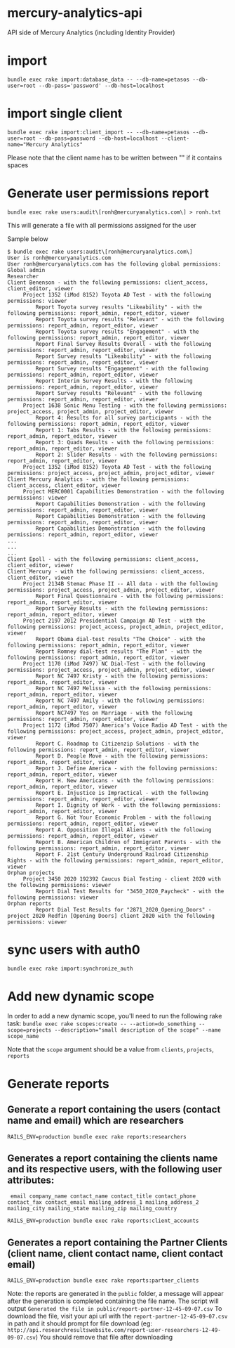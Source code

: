 # mercury-analytics-api
API side of Mercury Analytics (including Identity Provider)

# import 
`bundle exec rake import:database_data -- --db-name=petasos --db-user=root --db-pass='password' --db-host=localhost`

# import single client
`bundle exec rake import:client_import -- --db-name=petasos --db-user=root --db-pass=password --db-host=localhost --client-name="Mercury Analytics"`

Please note that the client name has to be written between "" if it contains spaces

# Generate user permissions report
`bundle exec rake users:audit\[ronh@mercuryanalytics.com\] > ronh.txt`

This will generate a file with all permissions assigned for the user

Sample below
```
$ bundle exec rake users:audit\[ronh@mercuryanalytics.com\]
User is ronh@mercuryanalytics.com
User ronh@mercuryanalytics.com has the following global permissions:
Global admin
Researcher
Client Benenson - with the following permissions: client_access, client_editor, viewer
	 Project 1352 (iMod 8152) Toyota AD Test - with the following permissions: viewer
		 Report Toyota survey results "Likeability" - with the following permissions: report_admin, report_editor, viewer
		 Report Toyota survey results "Relevant" - with the following permissions: report_admin, report_editor, viewer
		 Report Toyota survey results "Engagement" - with the following permissions: report_admin, report_editor, viewer
		 Report Final Survey Results Overall - with the following permissions: report_admin, report_editor, viewer
		 Report Survey results "Likeability" - with the following permissions: report_admin, report_editor, viewer
		 Report Survey results "Engagement" - with the following permissions: report_admin, report_editor, viewer
		 Report Interim Survey Results - with the following permissions: report_admin, report_editor, viewer
		 Report Survey results "Relevant" - with the following permissions: report_admin, report_editor, viewer
	 Project 1638 Sonic Menu Testing - with the following permissions: project_access, project_admin, project_editor, viewer
		 Report 4: Results for all survey participants - with the following permissions: report_admin, report_editor, viewer
		 Report 1: Tabs Results - with the following permissions: report_admin, report_editor, viewer
		 Report 3: Quads Results - with the following permissions: report_admin, report_editor, viewer
		 Report 2: Slider Results - with the following permissions: report_admin, report_editor, viewer
	 Project 1352 (iMod 8152) Toyota AD Test - with the following permissions: project_access, project_admin, project_editor, viewer
Client Mercury Analytics - with the following permissions: client_access, client_editor, viewer
	 Project MERC0001 Capabilities Demonstration - with the following permissions: viewer
		 Report Capabilities Demonstration - with the following permissions: report_admin, report_editor, viewer
		 Report Capabilities Demonstration - with the following permissions: report_admin, report_editor, viewer
		 Report Capabilities Demonstration - with the following permissions: report_admin, report_editor, viewer
...
...
...
Client Epoll - with the following permissions: client_access, client_editor, viewer
Client Mercury - with the following permissions: client_access, client_editor, viewer
	 Project 2134B Stemac Phase II -- All data - with the following permissions: project_access, project_admin, project_editor, viewer
		 Report Final Questionnaire - with the following permissions: report_admin, report_editor, viewer
		 Report Survey Results - with the following permissions: report_admin, report_editor, viewer
	 Project 2197 2012 Presidential Campaign AD Test - with the following permissions: project_access, project_admin, project_editor, viewer
		 Report Obama dial-test results "The Choice" - with the following permissions: report_admin, report_editor, viewer
		 Report Romney dial-test results "The Plan" - with the following permissions: report_admin, report_editor, viewer
	 Project 1170 (iMod 7497) NC Dial-Test - with the following permissions: project_access, project_admin, project_editor, viewer
		 Report NC 7497 Kristy - with the following permissions: report_admin, report_editor, viewer
		 Report NC 7497 Melissa - with the following permissions: report_admin, report_editor, viewer
		 Report NC 7497 Amily - with the following permissions: report_admin, report_editor, viewer
		 Report NC7497 Yes on Marriage - with the following permissions: report_admin, report_editor, viewer
	 Project 1172 (iMod 7507) America's Voice Radio AD Test - with the following permissions: project_access, project_admin, project_editor, viewer
		 Report C. Roadmap to Citizenzip Solutions - with the following permissions: report_admin, report_editor, viewer
		 Report D. People Move - with the following permissions: report_admin, report_editor, viewer
		 Report J. Define America - with the following permissions: report_admin, report_editor, viewer
		 Report H. New Americans - with the following permissions: report_admin, report_editor, viewer
		 Report E. Injustice is Impractical - with the following permissions: report_admin, report_editor, viewer
		 Report I. Dignity of Work - with the following permissions: report_admin, report_editor, viewer
		 Report G. Not Your Economic Problem - with the following permissions: report_admin, report_editor, viewer
		 Report A. Opposition Illegal Aliens - with the following permissions: report_admin, report_editor, viewer
		 Report B. American Children of Immigrant Parents - with the following permissions: report_admin, report_editor, viewer
		 Report F. 21st Century Underground Railroad Citizenship Rights - with the following permissions: report_admin, report_editor, viewer
Orphan projects
	 Project 3450 2020 192392 Caucus Dial Testing - client 2020 with the following permissions: viewer
		 Report Dial Test Results for "3450_2020_Paycheck" - with the following permissions: viewer
Orphan reports
		 Report Dial Test Results for "2871_2020_Opening_Doors" - project 2020 Redfin [Opening Doors] client 2020 with the following permissions: viewer
```

# sync users with auth0
`bundle exec rake import:synchronize_auth`


# Add new dynamic scope
In order to add a new dynamic scope, you'll need to run the following rake task:
`bundle exec rake scopes:create -- --action=do_something --scope=projects --description="small description of the scope" --name scope_name`

Note that the `scope` argument should be a value from `clients`, `projects`, `reports`


# Generate reports
## Generate a report containing the users (contact name and email) which are researchers
`RAILS_ENV=production bundle exec rake reports:researchers`

## Generates a report containing the clients name and its respective users, with the following user attributes:
` email company_name contact_name contact_title contact_phone contact_fax contact_email mailing_address_1 mailing_address_2 mailing_city mailing_state mailing_zip mailing_country`

`RAILS_ENV=production bundle exec rake reports:client_accounts`

## Generates a report containing the Partner Clients (client name, client contact name, client contact email)

`RAILS_ENV=production bundle exec rake reports:partner_clients`

Note: the reports are generated in the `public` folder, a message will appear after the generation is completed containing the file name.
The script will output `Generated the file in public/report-partner-12-45-09-07.csv`
To download the file, visit your api url with the `report-partner-12-45-09-07.csv` in path and it should prompt for file download (eg: `http://api.researchresultswebsite.com/report-user-researchers-12-49-09-07.csv`)
You should remove that file after downloading
